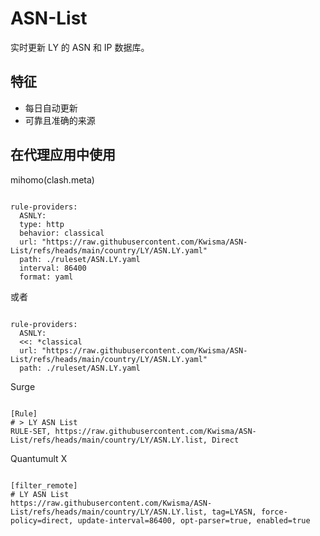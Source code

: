 
# ASN-List
    
实时更新 LY 的 ASN 和 IP 数据库。
    
## 特征
    
- 每日自动更新
- 可靠且准确的来源
    
## 在代理应用中使用
    
mihomo(clash.meta)
   
<pre><code class="language-javascript">
rule-providers:
  ASNLY:
  type: http
  behavior: classical
  url: "https://raw.githubusercontent.com/Kwisma/ASN-List/refs/heads/main/country/LY/ASN.LY.yaml"
  path: ./ruleset/ASN.LY.yaml
  interval: 86400
  format: yaml
</code></pre>

或者

<pre><code class="language-javascript">
rule-providers:
  ASNLY:
  <<: *classical
  url: "https://raw.githubusercontent.com/Kwisma/ASN-List/refs/heads/main/country/LY/ASN.LY.yaml"
  path: ./ruleset/ASN.LY.yaml
</code></pre>
    
Surge
    
<pre><code class="language-javascript">
[Rule]
# > LY ASN List
RULE-SET, https://raw.githubusercontent.com/Kwisma/ASN-List/refs/heads/main/country/LY/ASN.LY.list, Direct
</code></pre>
    
Quantumult X
    
<pre><code class="language-javascript">
[filter_remote]
# LY ASN List
https://raw.githubusercontent.com/Kwisma/ASN-List/refs/heads/main/country/LY/ASN.LY.list, tag=LYASN, force-policy=direct, update-interval=86400, opt-parser=true, enabled=true
</code></pre>
